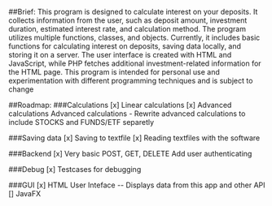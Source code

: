 ##Brief: 
This program is designed to calculate interest on your deposits. 
It collects information from the user, such as deposit amount, investment duration, estimated interest rate, and calculation method. 
The program utilizes multiple functions, classes, and objects. 
Currently, it includes basic functions for calculating interest on deposits, saving data locally, and storing it on a server. 
The user interface is created with HTML and JavaScript, while PHP fetches additional investment-related information for the HTML page. 
This program is intended for personal use and experimentation with different programming techniques and is subject to change

##Roadmap: 
###Calculations 
[x] Linear calculations 
[x] Advanced calculations Advanced calculations - Rewrite advanced calculations to include STOCKS and FUNDS/ETF separetly

###Saving data 
[x] Saving to textfile 
[x] Reading textfiles with the software

###Backend 
[x] Very basic POST, GET, DELETE Add user authenticating

###Debug 
[x] Testcases for debugging

###GUI 
[x] HTML User Inteface -- Displays data from this app and other API [] JavaFX




